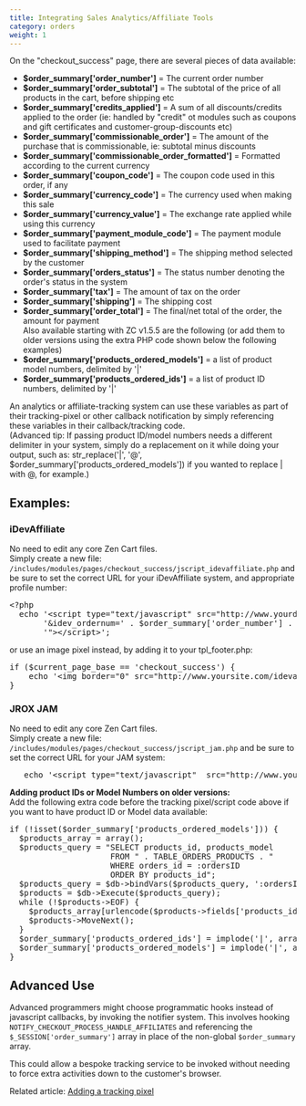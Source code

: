 ```yaml
---
title: Integrating Sales Analytics/Affiliate Tools
category: orders
weight: 1
---
```


On the "checkout_success" page, there are several pieces of data available:  

*   **$order_summary['order_number']** = The current order number
*   **$order_summary['order_subtotal']** = The subtotal of the price of all products in the cart, before shipping etc
*   **$order_summary['credits_applied']** = A sum of all discounts/credits applied to the order (ie: handled by "credit" ot modules such as coupons and gift certificates and customer-group-discounts etc)
*   **$order_summary['commissionable_order']** = The amount of the purchase that is commissionable, ie: subtotal minus discounts
*   **$order_summary['commissionable_order_formatted']** = Formatted according to the current currency
*   **$order_summary['coupon_code']** = The coupon code used in this order, if any
*   **$order_summary['currency_code']** = The currency used when making this sale
*   **$order_summary['currency_value']** = The exchange rate applied while using this currency
*   **$order_summary['payment_module_code']** = The payment module used to facilitate payment
*   **$order_summary['shipping_method']** = The shipping method selected by the customer
*   **$order_summary['orders_status']** = The status number denoting the order's status in the system
*   **$order_summary['tax']** = The amount of tax on the order
*   **$order_summary['shipping']** = The shipping cost
*   **$order_summary['order_total']** = The final/net total of the order, the amount for payment  
    Also available starting with ZC v1.5.5 are the following (or add them to older versions using the extra PHP code shown below the following examples)
*   **$order_summary['products_ordered_models']** = a list of product model numbers, delimited by '|'
*   **$order_summary['products_ordered_ids']** = a list of product ID numbers, delimited by '|'

An analytics or affiliate-tracking system can use these variables as part of their tracking-pixel or other callback notification by simply referencing these variables in their callback/tracking code.  
(Advanced tip: If passing product ID/model numbers needs a different delimiter in your system, simply do a replacement on it while doing your output, such as: str_replace('|', '@', $order_summary['products_ordered_models']) if you wanted to replace | with @, for example.)  

## Examples:  

### iDevAffiliate  
No need to edit any core Zen Cart files.  
Simply create a new file: `/includes/modules/pages/checkout_success/jscript_idevaffiliate.php` and be sure to set the correct URL for your iDevAffiliate system, and appropriate profile number:

<pre>
&lt;?php
  echo '&lt;script type="text/javascript" src="http://www.yourdomain.com/idevaffiliate/sale.php?profile=1&idev_saleamt=' . $order_summary['commissionable_order_formatted'] . 
       '&idev_ordernum=' . $order_summary['order_number'] . '&products_purchased=' . $order_summary['products_ordered_models'] . '&coupon_code=' . urlencode($order_summary['coupon_code']) .
       '"&gt;&lt;/script&gt;';
</pre>

or use an image pixel instead, by adding it to your tpl_footer.php:

<pre>
if ($current_page_base == 'checkout_success') {
    echo '&lt;img border="0" src="http://www.yoursite.com/idevaffiliate/sale.php?profile=1&idev_saleamt=' . $order_summary['commissionable_order'] . '&idev_ordernum=' . $order_summary['order_number'] . '&coupon_code=' . $order_summary['coupon_code'] . '&products_purchased=' . $order_summary['products_ordered_ids'] . '" height="1" width="1"&gt;';
} 
</pre>

### JROX JAM  

No need to edit any core Zen Cart files.  
Simply create a new file: `/includes/modules/pages/checkout_success/jscript_jam.php` and be sure to set the correct URL for your JAM system:

<pre>
   echo '&lt;script type="text/javascript"  src="http://www.yourdomain.com/affiliates/sale.php?amount=' . $order_summary['commissionable_order'] . '&trans_id=' . $order_summary['order_number'] . '"&gt;&lt;/script&gt;';
</pre>

**Adding product IDs or Model Numbers on older versions:**  
Add the following extra code before the tracking pixel/script code above if you want to have product ID or Model data available:

<pre>
if (!isset($order_summary['products_ordered_models'])) {
  $products_array = array();
  $products_query = "SELECT products_id, products_model
                     FROM " . TABLE_ORDERS_PRODUCTS . "
                     WHERE orders_id = :ordersID
                     ORDER BY products_id";
  $products_query = $db-&gt;bindVars($products_query, ':ordersID', $orders_id, 'integer');
  $products = $db-&gt;Execute($products_query);
  while (!$products-&gt;EOF) {
    $products_array[urlencode($products-&gt;fields['products_id'])] = urlencode($products->fields['products_model']);
    $products-&gt;MoveNext();
  }
  $order_summary['products_ordered_ids'] = implode('|', array_keys($products_array));
  $order_summary['products_ordered_models'] = implode('|', array_values($products_array));
}
</pre>



## Advanced Use  
Advanced programmers might choose programmatic hooks instead of javascript callbacks, by invoking the notifier system. This involves hooking 
`NOTIFY_CHECKOUT_PROCESS_HANDLE_AFFILIATES` and referencing the 
`$_SESSION['order_summary']` array in place of the non-global 
`$order_summary` array.  

This could allow a bespoke tracking service to be invoked without needing to force extra activities down to the customer's browser.  

Related article: [Adding a tracking pixel](/user/template/tracking_pixel)
